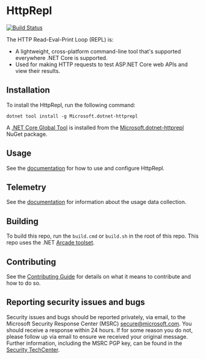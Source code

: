 HttpRepl
=======
[![Build Status](https://dev.azure.com/dnceng/public/_apis/build/status/aspnet/HttpRepl/aspnet-HttpRepl-CI?branchName=main)](https://dev.azure.com/dnceng/public/_build/latest?definitionId=538&branchName=main)

The HTTP Read-Eval-Print Loop (REPL) is:

- A lightweight, cross-platform command-line tool that's supported everywhere .NET Core is supported.
- Used for making HTTP requests to test ASP.NET Core web APIs and view their results.

## Installation

To install the HttpRepl, run the following command:

```
dotnet tool install -g Microsoft.dotnet-httprepl
```

A [.NET Core Global Tool](https://docs.microsoft.com/dotnet/core/tools/global-tools#install-a-global-tool) is installed from the [Microsoft.dotnet-httprepl](https://www.nuget.org/packages/Microsoft.dotnet-httprepl) NuGet package.

## Usage

See the [documentation](https://aka.ms/http-repl-doc) for how to use and configure HttpRepl.

## Telemetry

See the [documentation](https://docs.microsoft.com/aspnet/core/web-api/http-repl/telemetry) for information about the usage data collection.

## Building

To build this repo, run the `build.cmd` or `build.sh` in the root of this repo. This repo uses the .NET [Arcade toolset](https://github.com/dotnet/arcade).

## Contributing

See the [Contributing Guide](/CONTRIBUTING.md) for details on what it means to contribute and how to do so.

## Reporting security issues and bugs

Security issues and bugs should be reported privately, via email, to the Microsoft Security Response Center (MSRC) secure@microsoft.com. You should receive a response within 24 hours. If for some reason you do not, please follow up via email to ensure we received your original message. Further information, including the MSRC PGP key, can be found in the [Security TechCenter](https://technet.microsoft.com/security/ff852094.aspx).
